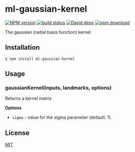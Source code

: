 # ml-gaussian-kernel

  [![NPM version][npm-image]][npm-url]
  [![build status][travis-image]][travis-url]
  [![David deps][david-image]][david-url]
  [![npm download][download-image]][download-url]

The gaussian (radial basis function) kernel

## Installation

`$ npm install ml-gaussian-kernel`

## Usage

### gaussianKernel(inputs, landmarks, options)

Returns a kernel matrix

__Options__

* `sigma` - value for the sigma parameter (default: 1).

## License

  [MIT](./LICENSE)

[npm-image]: https://img.shields.io/npm/v/ml-gaussian-kernel.svg?style=flat-square
[npm-url]: https://npmjs.org/package/ml-gaussian-kernel
[travis-image]: https://img.shields.io/travis/mljs/gaussian-kernel/master.svg?style=flat-square
[travis-url]: https://travis-ci.org/mljs/gaussian-kernel
[david-image]: https://img.shields.io/david/mljs/gaussian-kernel.svg?style=flat-square
[david-url]: https://david-dm.org/mljs/gaussian-kernel
[download-image]: https://img.shields.io/npm/dm/ml-gaussian-kernel.svg?style=flat-square
[download-url]: https://npmjs.org/package/ml-gaussian-kernel

